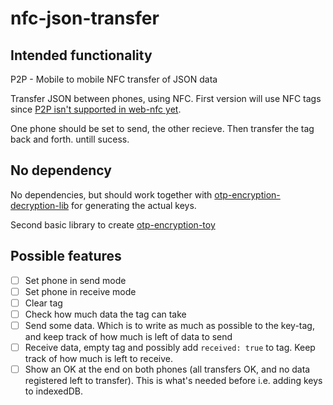 # nfc-json-transfer

## Intended functionality
P2P - Mobile to mobile NFC transfer of JSON data

Transfer JSON between phones, using NFC. First version will use NFC tags since [P2P isn't supported in web-nfc yet](https://github.com/w3c/web-nfc/issues/529).

One phone should be set to send, the other recieve. Then transfer the tag back and forth. untill sucess.

## No dependency
No dependencies, but should work together with [otp-encryption-decryption-lib](https://github.com/eklem/otp-encryption-decryption-lib) for generating the actual keys.

Second basic library to create [otp-encryption-toy](https://github.com/eklem/otp-encryption-toy)

## Possible features
* [ ] Set phone in send mode
* [ ] Set phone in receive mode
* [ ] Clear tag
* [ ] Check how much data the tag can take
* [ ] Send some data. Which is to write as much as possible to the key-tag, and keep track of how much is left of data to send
* [ ] Receive data, empty tag and possibly add `received: true` to tag. Keep track of how much is left to receive.
* [ ] Show an OK at the end on both phones (all transfers OK, and no data registered left to transfer). This is what's needed before i.e. adding keys to indexedDB.
